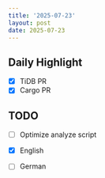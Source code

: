 ```yaml
---
title: '2025-07-23'
layout: post
date: 2025-07-23
---
```


**Daily Highlight**
---

- [x] TiDB PR
- [x] Cargo PR

**TODO**
---

- [ ] Optimize analyze script
- [x] English
- [ ] German

